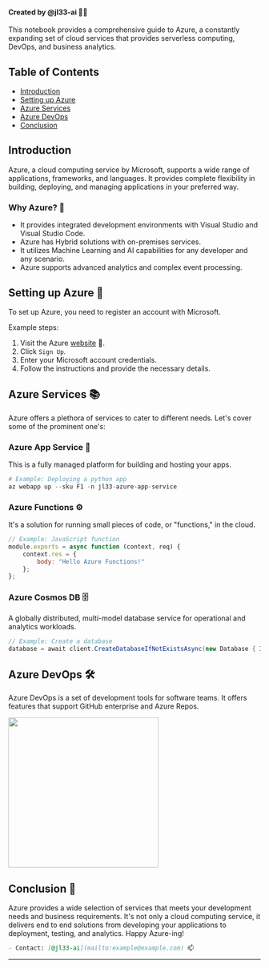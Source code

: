 #### Created by @jl33-ai 👦🏻

This notebook provides a comprehensive guide to Azure, a constantly expanding set of cloud services that provides serverless computing, DevOps, and business analytics. 

## Table of Contents
- [Introduction](#introduction)
- [Setting up Azure](#setting-up-azure)
- [Azure Services](#azure-services)
- [Azure DevOps](#azure-devops)
- [Conclusion](#conclusion)

<a name="introduction"></a>
## Introduction 
Azure, a cloud computing service by Microsoft, supports a wide range of applications, frameworks, and languages. It provides complete flexibility in building, deploying, and managing applications in your preferred way.

### Why Azure? 🤔
- It provides integrated development environments with Visual Studio and Visual Studio Code.
- Azure has Hybrid solutions with on-premises services.
- It utilizes Machine Learning and AI capabilities for any developer and any scenario.
- Azure supports advanced analytics and complex event processing.

<a name="setting-up-azure"></a>
## Setting up Azure 🚀
To set up Azure, you need to register an account with Microsoft. 

Example steps:
1. Visit the Azure [website](https://portal.azure.com) 🔗.
2. Click `Sign Up`.
3. Enter your Microsoft account credentials.
4. Follow the instructions and provide the necessary details.

<a name="azure-services"></a>
## Azure Services 📚
Azure offers a plethora of services to cater to different needs. Let's cover some of the prominent one's:

### Azure App Service 📱
This is a fully managed platform for building and hosting your apps. 

```python
# Example: Deploying a python app
az webapp up --sku F1 -n jl33-azure-app-service
```

### Azure Functions ⚙️
It's a solution for running small pieces of code, or "functions," in the cloud. 

```javascript
// Example: JavaScript function
module.exports = async function (context, req) {
    context.res = {
        body: "Hello Azure Functions!"
    };
};
```

### Azure Cosmos DB 🗄️
A globally distributed, multi-model database service for operational and analytics workloads.

```csharp
// Example: Create a database
database = await client.CreateDatabaseIfNotExistsAsync(new Database { Id = "jl33-Database" });
```

<a name="azure-devops"></a>
## Azure DevOps 🛠️
Azure DevOps is a set of development tools for software teams. It offers features that support GitHub enterprise and Azure Repos.

<img src="Azure-DevOps.png" width="300">

<a name="conclusion"></a>
## Conclusion 🏁
Azure provides a wide selection of services that meets your development needs and business requirements. It's not only a cloud computing service, it delivers end to end solutions from developing your applications to deployment, testing, and analytics. Happy Azure-ing! 

```markdown
- Contact: [@jl33-ai](mailto:example@example.com) 📫
```
---